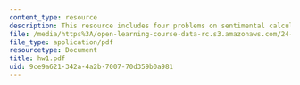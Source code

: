 ```yaml
---
content_type: resource
description: This resource includes four problems on sentimental calculus.
file: /media/https%3A/open-learning-course-data-rc.s3.amazonaws.com/24-241-logic-i-fall-2005/9ce9a621342a4a2b700770d359b0a981_hw1.pdf
file_type: application/pdf
resourcetype: Document
title: hw1.pdf
uid: 9ce9a621-342a-4a2b-7007-70d359b0a981
---
```

